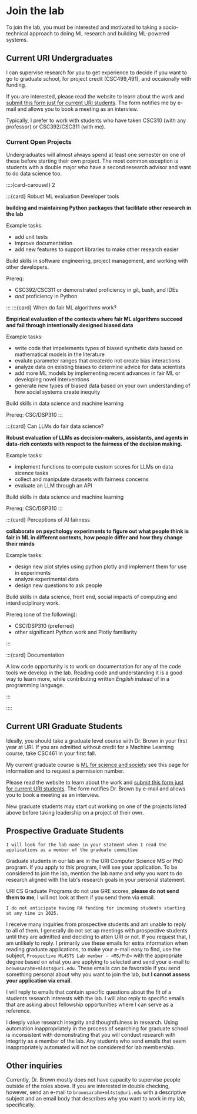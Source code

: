 # Join the lab

To join the lab, you must be interested and motivated to taking a socio-technical approach to doing ML research and building ML-powered systems. 

## Current URI Undergraduates

I can supervise research for you to get experience to decide if you want to go to graduate school, for project credit (CSC499,491), and occaionally with funding.  

If you are interested, please read the website to learn about the work and  [submit this form just for current URI students](https://forms.gle/u8JCvdRJaYLbc4To7). The form notifies me by e-mail and allows you to book a meeting as an interview.


Typically, I prefer to work with students who have taken CSC310  (with any professor) or CSC392/CSC311 (with me). 

### Current Open Projects

Undergraduates will almost always spend at least one semester on one of these before starting their own project. The most common exception is students with a double major who have a second research advisor and want to do data science too. 

::::{card-carousel} 2

:::{card} Robust ML evaluation Developer tools

**building and maintaining Python packages that facilitate other research in the lab**

Example tasks:
- add unit tests
- improve documentation
- add new features to support libraries to make other research easier

Build skills in software engineering, project management, and working with other developers. 

Prereq: 
- CSC392/CSC311 or demonstrated proficiency in git, bash, and IDEs
- *and* proficiency in Python

:::
:::{card} When do fair ML algorithms work? 

**Empirical evaluation of the contexts where fair ML algorithms succeed and fail through intentionally designed biased data**

Example tasks: 
- write code that impelements types of biased synthetic data based on mathematical models in the literature
- evalute parameter ranges that create/do not create bias interactions
- analyze data on existing biases to determine advice for data scientists
- add more ML models by implementing recent advances in fair ML or developing novel interventions
- generate new types of biased data based on your own understanding of how social systems create inequity

Build skills in data science and machine learning

Prereq: CSC/DSP310
:::

:::{card} Can LLMs do fair data science? 

**Robust evaluation of LLMs as decision-makers, assistants, and agents in data-rich contexts with respect to the fairness of the decision making.**

Example tasks: 
- implement functions to compute custom scores for LLMs on data sicence tasks
- collect and manipulate datasets with fairness concerns
- evaluate an LLM through an API

Build skills in data science and machine learning

Prereq: CSC/DSP310
:::


:::{card} Perceptions of AI fairness

**collaborate on psychology experiments to figure out what people think is fair in ML in different contexts, how people differ and how they change their minds**

Example tasks:
- design new plot styles using python plotly and implement them for use in experiments
- analyze experimental data
- design new questions to ask people

Build skills in data science, front end, social impacts of computing and interdisciplinary work. 

Prereq (one of the following):
- CSC/DSP310 (preferred)
- other significant Python work and Plotly familiarity

:::

:::{card} Documentation

A low code opportunity is to work on documentation for any of the code tools we develop in the lab. Reading code and understanding it is a good way to learn more, while contributing
written *English* instead of in a programming language.

:::

::::


## Current URI Graduate Students

Ideally, you should take a graduate level course with Dr. Brown in your first year at URI.  If you are admitted without credit for a Machine Learning course, take CSC461 in your first fall.

My current graduate course is [ML for science and society](https://ml4scisoc.github.io/about.html) see this page for information and to request a permission number. 

Please read the website to learn about the work and  [submit this form just for current URI students](https://forms.gle/u8JCvdRJaYLbc4To7). The form notifies Dr. Brown by e-mail and allows you to book a meeting as an interview.

New graduate students may start out working on one of the projects listed above before taking leadership on a project of their own. 

## Prospective Graduate Students

```{tip}
I will look for the lab name in your statment when I read the applications as a member of the graduate committee
```

Graduate students in our lab are in the URI Computer Science MS or PhD program. If you apply to this program, I will see your application. To be considered to join the lab, mention the lab name and *why* you want to do research aligned with the lab's research goals in your personal statement.  


URI CS Graduate Programs do not use GRE scores, **please do not send them to me**, I will not look at them if you send them via email.  

```{important}
I do not anticipate having RA funding for incoming students starting at any time in 2025. 
```

I receive many inquiries from prospective students and am unable to reply to all of them.  I generally do not set up meetings with prospective students until they are admitted and deciding to atten URI or not. If you request that, I am unlikely to reply. I primarily use these emails for extra information when reading graduate applications, to make your e-mail easy to find, use the subject, `Prospective ML4STS Lab member - <MS/PhD>` with the appropriate degree based on what you are applying to selected and send your e-mail to `brownsarahm+ml4sts@uri.edu`.  These emails can be favorable if you send something personal about why you want to join the lab, but **I cannot assess your application via email**.

I will reply to emails that contain specific questions about the fit of a students research interests with the lab. I will also reply to specific emails that are asking about fellowship opportunities where I can serve as a reference. 

I deeply value research integrity and thoughtfulness in research. Using automation inappropriately in the process of searching for graduate school is inconsistent with demonstrating that you will conduct research with integrity as a member of the lab. Any students who send emails that seem inappropriately automated will not be considered for lab membership. 



## Other inquiries

Currently, Dr. Brown mostly does not have capacity to supervise people outside of the roles above.  If you are interested in double checking, however, send an e-mail to `brownsarahm+ml4sts@uri.edu` with a descriptive subject and an email body that describes why you want to work in my lab, specifically. 
